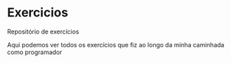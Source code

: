 # Exercicios
 Repositório de exercícios
 
 Aqui podemos ver todos os exercícios que fiz ao longo da minha caminhada como programador

